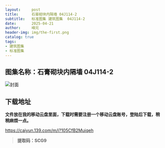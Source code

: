 ```yaml
---
layout:     post
title:      石膏砌块内隔墙 04J114-2
subtitle:   标准图集 建筑图集  04J114-2
date:       2025-04-21
author:     峰兄
header-img: img/the-first.png
catalog: true
tags:
- 建筑图集
- 标准图集
---
```

## 图集名称：石膏砌块内隔墙 04J114-2
![封面](https://pic1.imgdb.cn/item/6806278058cb8da5c8bcbf0b.jpg)

## 下载地址 ##
**文件放在我的移动云盘里面，下载时需要注册一个移动云盘账号，登陆后下载，稍稍麻烦一点。**  
  
 https://caiyun.139.com/m/i?105CfB2Muiqeh

> **提取码：SCG9**

